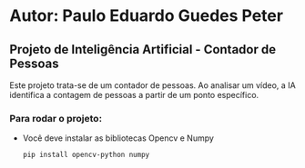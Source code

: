 # Autor: Paulo Eduardo Guedes Peter

## Projeto de Inteligência Artificial - Contador de Pessoas

Este projeto trata-se de um contador de pessoas.
Ao analisar um vídeo, a IA identifica a contagem de pessoas a partir de um ponto específico.

### Para rodar o projeto:

- Você deve instalar as bibliotecas Opencv e Numpy

    ```bash
   pip install opencv-python numpy
   ```



